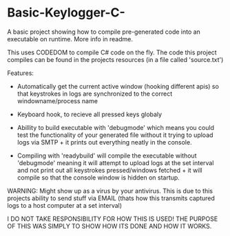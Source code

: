 # Basic-Keylogger-C-
A basic project showing how to compile pre-generated code into an executable on runtime. More info in readme.

This uses CODEDOM to compile C# code on the fly.
The code this project compiles can be found in the projects resources (in a file called 'source.txt')

Features:
  * Automatically get the current active window (hooking different apis) so that keystrokes in logs are synchronized to the correct windowname/process name
  * Keyboard hook, to recieve all pressed keys globaly
  * Abillity to build executable with 'debugmode' which means you could test the functionality of your generated file without it trying to upload logs via SMTP + it prints out everything neatly in the console.
  
  * Compiling with 'readybuild' will compile the executable without 'debugmode' meaning it will attempt to upload logs at the set interval and not print out all keystrokes pressed/windows fetched + it will compile so that the console window is hidden on startup.

WARNING: Might show up as a virus by your antivirus.
This is due to this projects ability to send stuff via EMAIL (thats how this transmits captured logs to a host computer at a set interval)

I DO NOT TAKE RESPONSIBILITY FOR HOW THIS IS USED!
THE PURPOSE OF THIS WAS SIMPLY TO SHOW HOW ITS DONE AND HOW IT WORKS.

